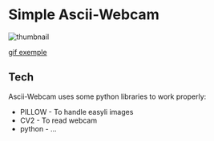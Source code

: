 # Simple Ascii-Webcam

![thumbnail](https://cdn.discordapp.com/attachments/483689423209234473/808312099088236564/unknown.png)

[gif exemple](https://gph.is/g/EGnoNgl)

## Tech
Ascii-Webcam uses some python libraries to work properly:

- PILLOW - To handle easyli images
- CV2 - To read webcam
- python - ...
